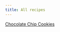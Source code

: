 ```yaml
---
title: All recipes
---
```



<a href="https://darth_ctrayn.github.io/passmore-food/cookies">Chocolate Chip Cookies</a>